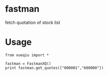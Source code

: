 # fastman
fetch quotation of stock list


# Usage

```
from xueqiu import *

fastman = FastmanXQ()
print fastman.get_quotes(["000001","600000"])
```
